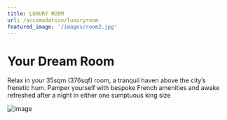 ```yaml
---
title: LUXURY ROOM
url: /accomodation/luxuryroom
featured_image: '/images/room2.jpg'
---
```

# Your Dream Room

Relax in your 35sqm (376sqf) room, a tranquil haven above the city’s frenetic hum. Pamper yourself with bespoke French amenities and awake refreshed after a night in either one sumptuous king size

![image](/images/room2.jpg)
